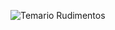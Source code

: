![Temario Rudimentos](https://github.com/user-attachments/assets/4170208d-b9f9-47d6-b4d9-5204df4919b5)
